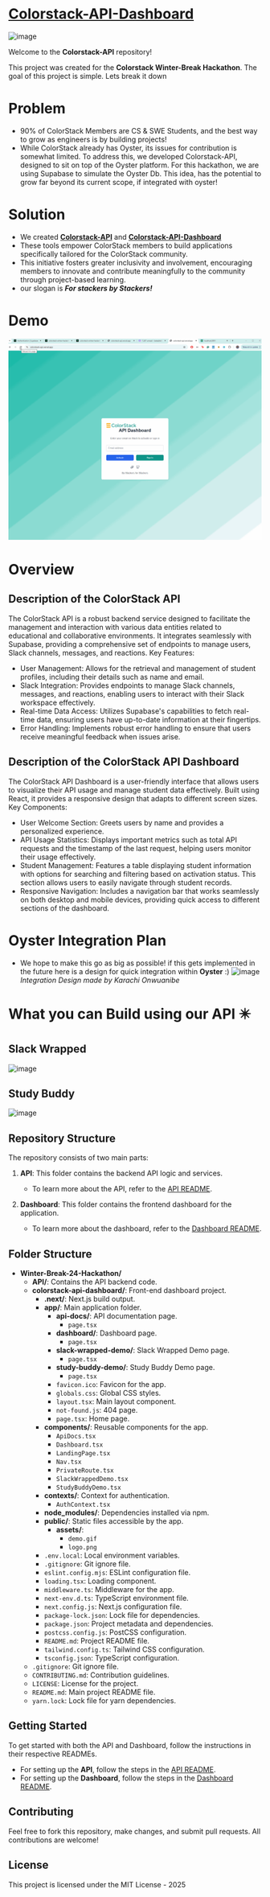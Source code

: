 # **[Colorstack-API-Dashboard](https://colorstack-api.vercel.app)** 
![image](https://github.com/user-attachments/assets/11bed900-9da8-4fd2-a7cb-dc13ab58595f)

Welcome to the **Colorstack-API** repository!

This project was created for the **Colorstack Winter-Break Hackathon**. The goal of this project is simple. Lets break it down

# Problem
- 90% of ColorStack Members are CS & SWE Students, and the best way to grow as engineers is by building projects!
- While ColorStack already has Oyster, its issues for contribution is somewhat limited. To address this, we developed Colorstack-API, designed to sit on top of the Oyster platform. For this hackathon, we are using Supabase to simulate the Oyster Db. This idea, has the potential to grow far beyond its current scope, if integrated with oyster!

# Solution
- We created **[Colorstack-API](https://apiurlcolorstack.vercel.app/)** and **[Colorstack-API-Dashboard](https://colorstack-api.vercel.app)** 
- These tools empower ColorStack members to build applications specifically tailored for the ColorStack community.
- This initiative fosters greater inclusivity and involvement, encouraging members to innovate and contribute meaningfully to the community through project-based learning.
- our slogan is _**For stackers by Stackers!**_
# Demo
 ![Colorstack-API Demo](colorstack-api-dashboard/public/assets/demo.gif)

# Overview
## Description of the ColorStack API
The ColorStack API is a robust backend service designed to facilitate the management and interaction with various data entities related to educational and collaborative environments. It integrates seamlessly with Supabase, providing a comprehensive set of endpoints to manage users, Slack channels, messages, and reactions.
Key Features:
   - User Management: Allows for the retrieval and management of student profiles, including their details such as name and email.
   - Slack Integration: Provides endpoints to manage Slack channels, messages, and reactions, enabling users to interact with their Slack workspace effectively.
   - Real-time Data Access: Utilizes Supabase's capabilities to fetch real-time data, ensuring users have up-to-date information at their fingertips.
   - Error Handling: Implements robust error handling to ensure that users receive meaningful feedback when issues arise.
## Description of the ColorStack API Dashboard
The ColorStack API Dashboard is a user-friendly interface that allows users to visualize their API usage and manage student data effectively. Built using React, it provides a responsive design that adapts to different screen sizes.
Key Components:
   - User Welcome Section: Greets users by name and provides a personalized experience.
   - API Usage Statistics: Displays important metrics such as total API requests and the timestamp of the last request, helping users monitor their usage effectively.
   - Student Management: Features a table displaying student information with options for searching and filtering based on activation status. This section allows users to easily navigate through student records.
   - Responsive Navigation: Includes a navigation bar that works seamlessly on both desktop and mobile devices, providing quick access to different sections of the dashboard.

# Oyster Integration Plan
- We hope to make this go as big as possible! if this gets implemented in the future here is a design for quick integration within **Oyster** :) 
  ![image](https://github.com/user-attachments/assets/16bc3e18-5909-4ba8-a8d5-fb14337c4aee)
_Integration Design made by Karachi Onwuanibe_

# What you can Build using our API ✴️
## Slack Wrapped 
![image](https://github.com/user-attachments/assets/0c0a3853-1976-4e26-95b5-d1c081d4dc8b)
## Study Buddy 
![image](https://github.com/user-attachments/assets/5fa4c5d4-0525-407e-8100-72befe008ac7)

## Repository Structure

The repository consists of two main parts:

1. **API**: This folder contains the backend API logic and services.
   - To learn more about the API, refer to the [API README](https://github.com/BeteabTefera/Winter-Break-24-Hackathon/blob/main/API/README.md).
   
2. **Dashboard**: This folder contains the frontend dashboard for the application.
   - To learn more about the dashboard, refer to the [Dashboard README](https://github.com/BeteabTefera/Winter-Break-24-Hackathon/blob/main/colorstack-api-dashboard/README.md).
## Folder Structure
- **Winter-Break-24-Hackathon/**  
  - **API/**: Contains the API backend code.
  - **colorstack-api-dashboard/**: Front-end dashboard project.
    - **.next/**: Next.js build output.
    - **app/**: Main application folder.
      - **api-docs/**: API documentation page.
        - `page.tsx`
      - **dashboard/**: Dashboard page.
        - `page.tsx`
      - **slack-wrapped-demo/**: Slack Wrapped Demo page.
        - `page.tsx`
      - **study-buddy-demo/**: Study Buddy Demo page.
        - `page.tsx`
      - `favicon.ico`: Favicon for the app.
      - `globals.css`: Global CSS styles.
      - `layout.tsx`: Main layout component.
      - `not-found.js`: 404 page.
      - `page.tsx`: Home page.
    - **components/**: Reusable components for the app.
      - `ApiDocs.tsx`
      - `Dashboard.tsx`
      - `LandingPage.tsx`
      - `Nav.tsx`
      - `PrivateRoute.tsx`
      - `SlackWrappedDemo.tsx`
      - `StudyBuddyDemo.tsx`
    - **contexts/**: Context for authentication.
      - `AuthContext.tsx`
    - **node_modules/**: Dependencies installed via npm.
    - **public/**: Static files accessible by the app.
      - **assets/**:
        - `demo.gif`
        - `logo.png`
    - `.env.local`: Local environment variables.
    - `.gitignore`: Git ignore file.
    - `eslint.config.mjs`: ESLint configuration file.
    - `loading.tsx`: Loading component.
    - `middleware.ts`: Middleware for the app.
    - `next-env.d.ts`: TypeScript environment file.
    - `next.config.js`: Next.js configuration file.
    - `package-lock.json`: Lock file for dependencies.
    - `package.json`: Project metadata and dependencies.
    - `postcss.config.js`: PostCSS configuration.
    - `README.md`: Project README file.
    - `tailwind.config.ts`: Tailwind CSS configuration.
    - `tsconfig.json`: TypeScript configuration.
  - `.gitignore`: Git ignore file.
  - `CONTRIBUTING.md`: Contribution guidelines.
  - `LICENSE`: License for the project.
  - `README.md`: Main project README file.
  - `yarn.lock`: Lock file for yarn dependencies.

## Getting Started

To get started with both the API and Dashboard, follow the instructions in their respective READMEs.

- For setting up the **API**, follow the steps in the [API README](./API/README.md).
- For setting up the **Dashboard**, follow the steps in the [Dashboard README](./colorstack-api-dashboard/README.md).

## Contributing

Feel free to fork this repository, make changes, and submit pull requests. All contributions are welcome!

## License

This project is licensed under the MIT License - 2025
